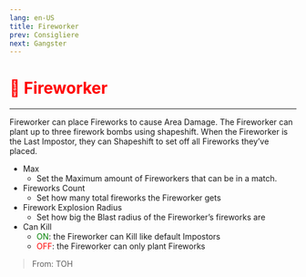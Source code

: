 ```yaml
---
lang: en-US
title: Fireworker
prev: Consigliere
next: Gangster
---
```


# <font color="red">🧨 <b>Fireworker</b></font> <Badge text="Support" type="tip" vertical="middle"/>
---

Fireworker can place Fireworks to cause Area Damage. The Fireworker can plant up to three firework bombs using shapeshift. When the Fireworker is the Last Impostor, they can Shapeshift to set off all Fireworks they’ve placed.
* Max
  * Set the Maximum amount of Fireworkers that can be in a match.
* Fireworks Count
  * Set how many total fireworks the Fireworker gets
* Firework Explosion Radius
  * Set how big the Blast radius of the Fireworker’s fireworks are
* Can Kill
  * <font color=green>ON</font>: the Fireworker can Kill like default Impostors
  * <font color=red>OFF</font>: the Fireworker can only plant Fireworks

> From: TOH